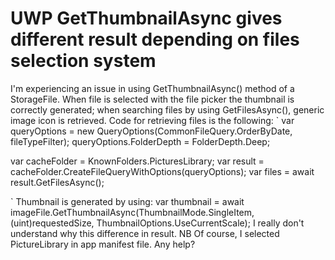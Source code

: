 
# UWP GetThumbnailAsync gives different result depending on files selection system

I'm experiencing an issue in using GetThumbnailAsync() method of a StorageFile. When file is selected with the file picker the thumbnail is correctly generated; when searching files by using GetFilesAsync(), generic image icon is retrieved.
Code for retrieving files is the following:
`
var queryOptions = new QueryOptions(CommonFileQuery.OrderByDate, fileTypeFilter);
queryOptions.FolderDepth = FolderDepth.Deep;

var cacheFolder = KnownFolders.PicturesLibrary;
var result = cacheFolder.CreateFileQueryWithOptions(queryOptions);
var files = await result.GetFilesAsync();

`
Thumbnail is generated by using:
var thumbnail = await imageFile.GetThumbnailAsync(ThumbnailMode.SingleItem, (uint)requestedSize, ThumbnailOptions.UseCurrentScale);
I really don't understand why this difference in result.
NB Of course, I selected PictureLibrary in app manifest file.
Any help?

        